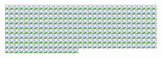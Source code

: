 <img src='41 - DvUSbYd.jpg'><img src='20 - SQ60M8u.jpg'><img src='74 - Y669oN0.jpg'><img src='darth_maul__ravager__by_soulstryder210-d9tgsk5.jpg'><img src='D5friaT.jpg'><img src='27 - V9frQxh.jpg'><img src='16 - wx6hNBR.jpg'><img src='13 - NuM1CVA.jpg'><img src='33 - ukIboMx.jpg'><img src='5 - The Empire Strikes Back.jpg'><img src='33 - mikNH5d.jpg'><img src='rodrigo-galdino-1.jpg'><img src='56 - 1WjgBCo.jpg'><img src='49 - XjLs9Ec.jpg'><img src='Wpi1OfW.png'><img src='14 - MqGwl19.jpg'><img src='rey__lady_of_the_sith_by_cobaltplasma-da1hf7n.jpg'><img src='64 - 8qSqbWJ.jpg'><img src='63 - sg09hzg.jpg'><img src='53 - MOwYpDe.jpg'><img src='cda20e449b0f3fd63035d1ee35a2b4cb-d9tff62.jpg'><img src='episode_viii_luke_by_800poundproductions-da1gt94.jpg'><img src='40 - oPEgWCc.jpg'><img src='31 - wuasgk5.jpg'><img src='JuOpsei.jpg'><img src='54 - pcMYz0L.jpg'><img src='mz1HITu.jpg'><img src='09 - ncXoqup.jpg'><img src='05 - dbQGQ0L.jpg'><img src='37 - GYiiofB.jpg'><img src='kevin-mckenna-shadow-of-the-master.jpg'><img src='06 - WfZV0QW.jpg'><img src='44 - fhzHbf0.jpg'><img src='10 - rN3KVr7.jpg'><img src='christian-piccolo-solo-final-post-notext.jpg'><img src='42 - QrkEA6b.jpg'><img src='71 - YSEi38m.jpg'><img src='54 - q2DHA4W.jpg'><img src='14 - k8kRTdE.jpg'><img src='21 - iMxtvf3.jpg'><img src='07 - FYvOt6J.jpg'><img src='48 - LApxo7k.jpg'><img src='39 - Wy8sX8L.jpg'><img src='57 - t7gC1bh.jpg'><img src='99_by_dzikawa-d9ko812.jpg'><img src='18 - 1PbaG5n.jpg'><img src='21 - vqpeClQ.jpg'><img src='12 - K7XIsri.jpg'><img src='26 - v3cZNQf.jpg'><img src='04 - vKIn6Y3.jpg'><img src='41 - MpGk6wz.jpg'><img src='04 - DEPvTPZ.jpg'><img src='clone_wars_by_papayoufr-d49mq85.jpg'><img src='09 - QyH8PDy.jpg'><img src='40 - 3SqwU9H.jpg'><img src='38 - n0t9NJ5.jpg'><img src='72 - XgLHPfg.jpg'><img src='51 - jZyHKRg.jpg'><img src='the_force_awakens_by_cylonka-d9lfomf.jpg'><img src='59 - 4ESbWh4.jpg'><img src='49 - R6O6LNV.jpg'><img src='29 - UVdF8nt.jpg'><img src='34 - 1xe1da8.jpg'><img src='StarWars Stitch.jpg'><img src='33 - yiYtEm3.jpg'><img src='03 - sFnCpS1.jpg'><img src='08 - YR1TeT4.jpg'><img src='star+wars+through+the+wreckage.jpg'><img src='37 - ptszR3D.jpg'><img src='37 - hvHtMdL.jpg'><img src='41 - mFvGh0O.png'><img src='32 - RsoqZar.jpg'><img src='34 - uzQaKy4.jpg'><img src='T0Jl1dN.jpg'><img src='03 - glS1UUq.jpg'><img src='32 - 3rEyp81.jpg'><img src='the_inquisitor_by_darthtemoc-d81hefq.jpg'><img src='08 - C0EVsYp.jpg'><img src='captain_rex_by_robert_shane-d879q6l (1).jpg'><img src='04 - gNLvKfg.jpg'><img src='46 - GAhrYBi.jpg'><img src='16 - e8I351w.jpg'><img src='03 - cWinFdO.jpg'><img src='50 - Ve3WYUj.jpg'><img src='5Z84DKN.jpg'><img src='35 - Gb5ZYA2.jpg'><img src='dan-luvisi-restorationluvisifett.jpg'><img src='fPB5lkc.jpg'><img src='47 - 6HNlRpV.jpg'><img src='63 - QY0KqS6.png'><img src='10 - 6fKpkXB.jpg'><img src='e8568033427317.56aa8c6585175.png'><img src='ancient_order_by_adamburn-d9ku80b.jpg'><img src='43 - 5PuwFuy.jpg'><img src='62 - XZh3SUC.jpg'><img src='sw_fan_art_by_danai_k-d66g7p4.jpg'><img src='70 - MfaHUiO.jpg'><img src='66 - ys8WAjI.jpg'><img src='35 - qb6jXXm.jpg'><img src='64 - g0fiWNK.jpg'><img src='42 - iKOwzFi.jpg'><img src='WQixz51.png'><img src='20 - v4n7jeB.jpg'><img src='08 - MRSwNfi.jpg'><img src='vadersplat_by_deviantapplestudios-d9550f8.jpg'><img src='38 - oy3akqm.jpg'><img src='33 - kzqyxJK.jpg'><img src='43 - hQpcaFU.jpg'><img src='11 - ACCMVG6.jpg'><img src='30 - HmpoIgw.jpg'><img src='61 - mddYFHW.jpg'><img src='30 - TTGIcoM.jpg'><img src='34 - t7kv6rH.jpg'><img src='06 - PEwsHFr.jpg'><img src='05 - n0Xm4lg.jpg'><img src='22 - LGIdNZq.jpg'><img src='44 - mIXRwa8.jpg'><img src='02 - G4xUAWx.jpg'><img src='23 - FDuhex0.jpg'><img src='10 - 6nOEYTR.jpg'><img src='24 - tcD9kwI.jpg'><img src='2 - Attack of the Clones.jpg'><img src='27 - p2oiSom.jpg'><img src='57 - i7ij3KF.jpg'><img src='12 - iUGFHJr.jpg'><img src='25 - tUQ4xPX.jpg'><img src='55 - duBEalK.jpg'><img src='sq8m6GH.jpg'><img src='52 - KKO9v6Z.jpg'><img src='66 - TIE Fighter.jpg'><img src='76 - 1qBIY0F.jpg'><img src='61 - xcXQuB0.jpg'><img src='60 - zMNNDV3.jpg'><img src='mjhbrXu.jpg'><img src='6 - Return of the Jedi.jpg'><img src='timur-dairbayev-starwars.jpg'><img src='LeIdVyp.jpg'><img src='47 - gv8Rahg.jpg'><img src='14 - fbXU43D.jpg'><img src='gvqjtcV.jpg'><img src='48 - 2L9Klwe.jpg'><img src='25 - pH9Q41q.jpg'><img src='afGiCjX.jpg'><img src='19 - UhlFYSE.jpg'><img src='56 - JLBsdbi.jpg'><img src='39 - EeSHQTE.jpg'><img src='15 - UTcsNQO.jpg'><img src='75 - Sn0hJWR.jpg'><img src='16 - OoTEqcB.jpg'><img src='40 - 1jiayvm.jpg'><img src='RzSQPS6.jpg'><img src='21 - u2rSYo2.jpg'><img src='48 - iO5U6gm.jpg'><img src='30 - 2R9xUd0.jpg'><img src='22 - uv2TuK0.jpg'><img src='crystal-sully-revengebycrystalsully.jpg'><img src='65 - QDhAsQq.jpg'><img src='36 - wIoxxL7.jpg'><img src='39 - ile8r3h.jpg'><img src='52 - 4P53bug.jpg'><img src='lady_jedi__rey_by_fouetfou-d9v8qsy.png'><img src='18 - 7HVSQuN.jpg'><img src='23 - U4U1AbT.jpg'><img src='69 - TScStjh.jpg'><img src='1 - The Phantom Menace.jpg'><img src='54 - tAexzUd.jpg'><img src='41 - h6CUpb6.jpg'><img src='67 - fatjdtc.jpg'><img src='19 - FdBvduy.jpg'><img src='38 - KeT5KrI.jpg'><img src='06 - MmGBqVM.png'><img src='36 - M4exYUR.jpg'><img src='22 - tCj8uhf.jpg'><img src='57 - 86LzSgt.jpg'><img src='02 - dqfOSJD.jpg'><img src='37 - sx2602i.jpg'><img src='juan-martin-wallpaper.jpg'><img src='03 - JTjy2Of.jpg'><img src='18 - P7ULTkU.jpg'><img src='13 - 00ETUwD.jpg'><img src='68 - k70Dlp4.jpg'><img src='51 - RzUPrzg.jpg'><img src='52 - 8smPbXw.jpg'><img src='62 - UEtTF31.jpg'><img src='72 - 6ueeHFC.jpg'><img src='24 - ut90LX5.jpg'><img src='43 - EXqhKGT.jpg'><img src='15 - M9BmBeh.jpg'><img src='PTZHdoq.jpg'><img src='46 - Zimt2pf.jpg'><img src='07 - UtEQQdy.jpg'><img src='42 - s7VVQdI.jpg'><img src='67 - fcR9rxY.jpg'><img src='13 - GdwwIo2.jpg'><img src='32 - 84y8hda.jpg'><img src='11 - LkLgpha.jpg'><img src='cristi-balanescu-cristib-nexusofpower.jpg'><img src='luca-merli-sands-of-jakku.jpg'><img src='51 - LZI0bUC.jpg'><img src='66 - 1HknqmB.jpg'><img src='07 - wdIlgiT.jpg'><img src='26 - rtQB4zT.jpg'><img src='13 - XqmV1MJ.jpg'><img src='63 - EVm47Hz.jpg'><img src='31 - yOXR9Sc.jpg'><img src='53 - uk4GMmi.jpg'><img src='06 - y3x5ATp.png'><img src='jedi_and_jedi_lite_by_hollyoakhill-d9qpafb.jpg'><img src='01 - M6I1Q95.jpg'><img src='39 - JDJMMM2.jpg'><img src='hakuna001_by_pixelkitties-d9z01iz.png'><img src='01 - O8876hB.jpg'><img src='40 - WCSxRjx.jpg'><img src='09 - 0qLxdbp.jpg'><img src='01 - OuSizUw.jpg'><img src='29 - qPvfQ3a.jpg'><img src='19 - mQyOhp5.jpg'><img src='NSaXUS6.png'><img src='20 - YcfwNBV.jpg'><img src='12 - dyFjAeV.jpg'><img src='34 - hMNFdik.jpg'><img src='14 - VyZJPE8.jpg'><img src='74 - pfNBa6m.jpg'><img src='45 - 1oVCMSB.jpg'><img src='cecilia-g-f-darthrevan.jpg'><img src='45 - 89q0xBW.jpg'><img src='49 - h4kJlT2.jpg'><img src='W3UUxvY.jpg'><img src='carmen-cornet-gri.jpg'><img src='42 - IdQJQlV.jpg'><img src='55 - bWozweg.jpg'><img src='65 - xwing.jpg'><img src='43 - 7QSAagN.jpg'><img src='53 - vlozy0c.jpg'><img src='star_wars___the_pursuit_by_graphix17-d9w1jqm.png'><img src='15 - GmN0Cq4.jpg'><img src='1seHTdr.jpg'><img src='3 - Revenge of the Sith.jpg'><img src='46 - vO9mF5S.jpg'><img src='47 - 52qxIne.jpg'><img src='56 - XGDPZCa.jpg'><img src='36 - 82HbYlp.jpg'><img src='60 - 7BHZhlA.jpg'><img src='alfonso-pardo-martinez-sw-portrait01-low.jpg'><img src='30 - Xui6IK9.jpg'><img src='62 - p2p8vkW.jpg'><img src='28 - 9i2xpUo.jpg'><img src='josh-robinson-maythe4thbwithyou.jpg'><img src='71 - kSwUqMu.jpg'><img src='59 - idPWYku.jpg'><img src='01 - MmbqRrT.jpg'><img src='05 - 4uqCBu9.jpg'><img src='02 - CQG5FKx.jpg'><img src='31 - F7LzS1K.jpg'><img src='15 - qeOec8I.jpg'><img src='27 - IOUqD50.jpg'><img src='18 - UvGUfOr.jpg'><img src='maul_wip_by_uncannyknack-d9xrjkz.jpg'><img src='28 - EzmJdkK.jpg'><img src='19 - OIftxOQ.jpg'><img src='11 - IPvlegE.jpg'><img src='50 - fq1Data.jpg'><img src='5ZwPh1g.jpg'><img src='07 - NRJgAIo.jpg'><img src='17 - VEbsVce.jpg'><img src='36 - JoDQ1Nb.jpg'><img src='58 - ICVMVrl.jpg'><img src='32 - XUTBivf.jpg'><img src='59 - k0nNLPJ.jpg'><img src='49 - 4XhD2kv.jpg'><img src='renato-scicchitano-screen-final.jpg'><img src='35 - jrLalQL.jpg'><img src='51 - 1Jv8JNV.jpg'><img src='48 - eOVQrAn.jpg'><img src='ce29c37a2cf8f54c483e352c5996014f.jpg'><img src='20 - pRESzRv.jpg'><img src='23 - ckcK4Tj.jpg'><img src='60 - fg6gTbM.jpg'><img src='28 - 2IGKEnH.png'><img src='star_wars__generations_by_daekazu-d9pke9v.jpg'><img src='09 - P31lorx.jpg'><img src='04 - m2syxyy.jpg'><img src='11 - pXSe9Xa.jpg'><img src='17 - 1iTMzyJ.jpg'><img src='08 - FmlM7Fj.jpg'><img src='73 - 8QeKdsq.jpg'><img src='73 - I36rrfr.jpg'><img src='46 - 0yZzPsB.jpg'><img src='29 - fmq9bBJ.jpg'><img src='02 - rHm6wWD.jpg'><img src='4 - A New Hope.jpg'><img src='65 - S2s3FaV.jpg'><img src='22 - lzDIgxy.jpg'><img src='52 - 7baA4eW.jpg'>
